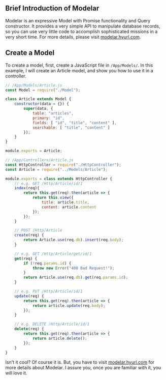 ## Brief Introduction of Modelar

Modelar is an expressive Model with Promise functionality and Query 
constructor. It provides a very simple API to manipulate database records, so 
you can use very little code to accomplish sophisticated missions in a very 
short time. For more details, please visit 
[modelar.hyurl.com](http://modelar.hyurl.com).

## Create a Model

To create a model, first, create a JavaScript file in `/App/Models/`. In this
example, I will create an Article model, and show you how to use it in a 
controller.

```javascript
// /App/Models/Article.js
const Model = require("./Model");

class Article extends Model {
    constructor(data = {}) {
        super(data, {
            table: "articles",
            primary: "id",
            fields: [ "id", "title", "content" ],
            searchable: [ "title", "content" ]
        });
    }
}

module.exports = Article;
```

```javascript
// /App/Controllers/Article.js
const HttpController = require("./HttpController");
const Article = require("../Models/Article");

module.exports = class extends HttpController {
    // e.g. GET /Http/Article/id/1
    index(req){
        return this.get(req).then(article => {
            return this.view({
                title: article.title,
                content: article.content
            });
        });
    }

    // POST /Http/Article
    create(req) {
        return Article.use(req.db).insert(req.body);
    }

    // e.g. GET /Http/Article/get/id/1
    get(req) {
        if (!req.params.id) {
            throw new Error("400 Bad Request!");
        }
        return Article.use(req.db).get(req.params.id);
    }

    // e.g. PUT /Http/Article/id/1
    update(req) {
        return this.get(req).then(article => {
            return article.update(req.body);
        });
    }

    // e.g. DELETE /Http/Article/id/1
    delete(req) {
        return this.get(req).then(article => {
            return article.delete();
        });
    }
}
```

Isn't it cool? Of course it is. But, you have to visit 
[modelar.hyurl.com](http://modelar.hyurl.com) for more details about
Modelar. I assure you, once you are familiar with it, you will love it.